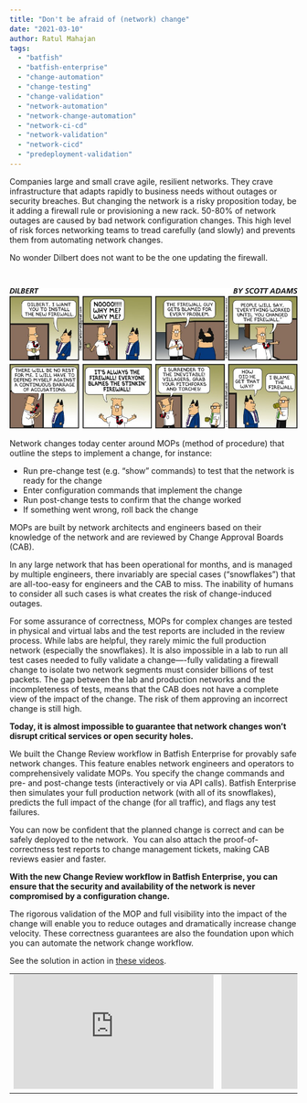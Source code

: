 ```yaml
---
title: "Don't be afraid of (network) change"
date: "2021-03-10"
author: Ratul Mahajan
tags:
  - "batfish"
  - "batfish-enterprise"
  - "change-automation"
  - "change-testing"
  - "change-validation"
  - "network-automation"
  - "network-change-automation"
  - "network-ci-cd"
  - "network-validation"
  - "network-cicd"
  - "predeployment-validation"
---
```


Companies large and small crave agile, resilient networks. They crave infrastructure that adapts rapidly to business needs without outages or security breaches. But changing the network is a risky proposition today, be it adding a firewall rule or provisioning a new rack. 50-80% of network outages are caused by bad network configuration changes. This high level of risk forces networking teams to tread carefully (and slowly) and prevents them from automating network changes.

No wonder Dilbert does not want to be the one updating the firewall.

 

![Dilbert Firewall Cartoon](/assets/images/AML-25765_2942121_mutable_color.jpg)

Network changes today center around MOPs (method of procedure) that outline the steps to implement a change, for instance:

- Run pre-change test (e.g. “show” commands) to test that the network is ready for the change
- Enter configuration commands that implement the change
- Run post-change tests to confirm that the change worked
- If something went wrong, roll back the change

MOPs are built by network architects and engineers based on their knowledge of the network and are reviewed by Change Approval Boards (CAB).

In any large network that has been operational for months, and is managed by multiple engineers, there invariably are special cases (“snowflakes”) that are all-too-easy for engineers and the CAB to miss. The inability of humans to consider all such cases is what creates the risk of change-induced outages.

For some assurance of correctness, MOPs for complex changes are tested in physical and virtual labs and the test reports are included in the review process. While labs are helpful, they rarely mimic the full production network (especially the snowflakes). It is also impossible in a lab to run all test cases needed to fully validate a change—-fully validating a firewall change to isolate two network segments must consider billions of test packets. The gap between the lab and production networks and the incompleteness of tests, means that the CAB does not have a complete view of the impact of the change. The risk of them approving an incorrect change is still high.

**Today, it is almost impossible to guarantee that network changes won’t disrupt critical services or open security holes.**

We built the Change Review workflow in Batfish Enterprise for provably safe network changes. This feature enables network engineers and operators to comprehensively validate MOPs. You specify the change commands and pre- and post-change tests (interactively or via API calls). Batfish Enterprise then simulates your full production network (with all of its snowflakes), predicts the full impact of the change (for all traffic), and flags any test failures.

You can now be confident that the planned change is correct and can be safely deployed to the network.  You can also attach the proof-of-correctness test reports to change management tickets, making CAB reviews easier and faster.

**With the new Change Review workflow in Batfish Enterprise, you can ensure that the security and availability of the network is never compromised by a configuration change.**

The rigorous validation of the MOP and full visibility into the impact of the change will enable you to reduce outages and dramatically increase change velocity. These correctness guarantees are also the foundation upon which you can automate the network change workflow.

See the solution in action in [these videos](https://youtube.com/playlist?list=PLUXUN_5CNTWLbcrA0m37TBVM_ccfrGiYt).

<table><tbody><tr><td><iframe src="https://www.youtube.com/embed/I_3N72LTj3c" width="350" height="200" frameborder="0" allowfullscreen="allowfullscreen"></iframe></td><td><iframe src="https://www.youtube.com/embed/aupJMkfuHR8" width="350" height="200" frameborder="0" allowfullscreen="allowfullscreen"></iframe></td></tr></tbody></table>

